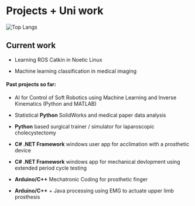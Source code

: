 # Projects + Uni work

![Top Langs](https://github-readme-stats.vercel.app/api/top-langs/?username=Luk446&layout=compact)

## Current work

- Learning ROS Catkin in Noetic Linux

- Machine learning classification in medical imaging

 #### Past projects so far:

 - AI for Control of Soft Robotics using Machine Learning and Inverse Kinematics (Python and MATLAB)

 - Statistical **Python** SolidWorks and medical paper data analysis

- **Python** based surgical trainer / simulator for laparoscopic cholecystectomy

- **C# .NET Framework** windows user app for acclimation with a prosthetic device

- **C# .NET Framework** windows app for mechanical devlopment using extended period cycle testing

- **Arduino/C++** Mechatronic Coding for prosthetic finger

- **Arduino/C++** + Java processing using EMG to actuate upper limb prosthesis 
